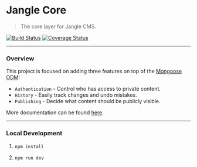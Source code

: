 # Jangle Core
> The core layer for Jangle CMS.

[![Build Status](https://travis-ci.org/jangle-cms/jangle-core.svg?branch=master)](https://travis-ci.org/jangle-cms/jangle-core)
[![Coverage Status](https://coveralls.io/repos/github/jangle-cms/jangle-core/badge.svg?branch=master)](https://coveralls.io/github/jangle-cms/jangle-core?branch=master)

---

### Overview

This project is focused on adding three features on top of the [Mongoose ODM](http://mongoosejs.com/):

- `Authentication` - Control who has access to private content.
- `History` - Easily track changes and undo mistakes.
- `Publishing` - Decide what content should be publicly visible.

More documentation can be found [here](https://www.jangle.io/docs/core/overview).

---

### Local Development

1. `npm install`

1. `npm run dev`
